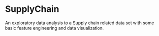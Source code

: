 # SupplyChain
An exploratory data analysis to a Supply chain related data set with some basic feature engineering and data visualization. 
